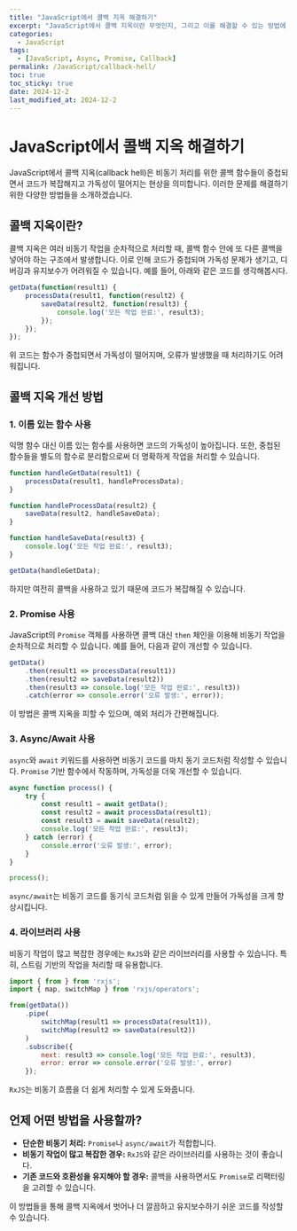 ```yaml
---
title: "JavaScript에서 콜백 지옥 해결하기"
excerpt: "JavaScript에서 콜백 지옥이란 무엇인지, 그리고 이를 해결할 수 있는 방법에 대해 알아봅니다."
categories:
  - JavaScript
tags:
  - [JavaScript, Async, Promise, Callback]
permalink: /JavaScript/callback-hell/
toc: true
toc_sticky: true
date: 2024-12-2
last_modified_at: 2024-12-2
---
```


# JavaScript에서 콜백 지옥 해결하기

JavaScript에서 콜백 지옥(callback hell)은 비동기 처리를 위한 콜백 함수들이 중첩되면서 코드가 복잡해지고 가독성이 떨어지는 현상을 의미합니다. 이러한 문제를 해결하기 위한 다양한 방법들을 소개하겠습니다.

## 콜백 지옥이란?

콜백 지옥은 여러 비동기 작업을 순차적으로 처리할 때, 콜백 함수 안에 또 다른 콜백을 넣어야 하는 구조에서 발생합니다. 이로 인해 코드가 중첩되며 가독성 문제가 생기고, 디버깅과 유지보수가 어려워질 수 있습니다. 예를 들어, 아래와 같은 코드를 생각해봅시다.

```js
getData(function(result1) {
    processData(result1, function(result2) {
        saveData(result2, function(result3) {
            console.log('모든 작업 완료:', result3);
        });
    });
});
```

위 코드는 함수가 중첩되면서 가독성이 떨어지며, 오류가 발생했을 때 처리하기도 어려워집니다.

## 콜백 지옥 개선 방법

### 1. 이름 있는 함수 사용

익명 함수 대신 이름 있는 함수를 사용하면 코드의 가독성이 높아집니다. 또한, 중첩된 함수들을 별도의 함수로 분리함으로써 더 명확하게 작업을 처리할 수 있습니다.

```js
function handleGetData(result1) {
    processData(result1, handleProcessData);
}

function handleProcessData(result2) {
    saveData(result2, handleSaveData);
}

function handleSaveData(result3) {
    console.log('모든 작업 완료:', result3);
}

getData(handleGetData);
```

하지만 여전히 콜백을 사용하고 있기 때문에 코드가 복잡해질 수 있습니다.

### 2. Promise 사용

JavaScript의 `Promise` 객체를 사용하면 콜백 대신 `then` 체인을 이용해 비동기 작업을 순차적으로 처리할 수 있습니다. 예를 들어, 다음과 같이 개선할 수 있습니다.

```js
getData()
    .then(result1 => processData(result1))
    .then(result2 => saveData(result2))
    .then(result3 => console.log('모든 작업 완료:', result3))
    .catch(error => console.error('오류 발생:', error));
```

이 방법은 콜백 지옥을 피할 수 있으며, 예외 처리가 간편해집니다.

### 3. Async/Await 사용

`async`와 `await` 키워드를 사용하면 비동기 코드를 마치 동기 코드처럼 작성할 수 있습니다. `Promise` 기반 함수에서 작동하며, 가독성을 더욱 개선할 수 있습니다.

```js
async function process() {
    try {
        const result1 = await getData();
        const result2 = await processData(result1);
        const result3 = await saveData(result2);
        console.log('모든 작업 완료:', result3);
    } catch (error) {
        console.error('오류 발생:', error);
    }
}

process();
```

`async/await`는 비동기 코드를 동기식 코드처럼 읽을 수 있게 만들어 가독성을 크게 향상시킵니다.

### 4. 라이브러리 사용

비동기 작업이 많고 복잡한 경우에는 `RxJS`와 같은 라이브러리를 사용할 수 있습니다. 특히, 스트림 기반의 작업을 처리할 때 유용합니다.

```js
import { from } from 'rxjs';
import { map, switchMap } from 'rxjs/operators';

from(getData())
    .pipe(
        switchMap(result1 => processData(result1)),
        switchMap(result2 => saveData(result2))
    )
    .subscribe({
        next: result3 => console.log('모든 작업 완료:', result3),
        error: error => console.error('오류 발생:', error)
    });
```

`RxJS`는 비동기 흐름을 더 쉽게 처리할 수 있게 도와줍니다.

## 언제 어떤 방법을 사용할까?

- **단순한 비동기 처리:** `Promise`나 `async/await`가 적합합니다.
- **비동기 작업이 많고 복잡한 경우:** `RxJS`와 같은 라이브러리를 사용하는 것이 좋습니다.
- **기존 코드와 호환성을 유지해야 할 경우:** 콜백을 사용하면서도 `Promise`로 리팩터링을 고려할 수 있습니다.

이 방법들을 통해 콜백 지옥에서 벗어나 더 깔끔하고 유지보수하기 쉬운 코드를 작성할 수 있습니다.
